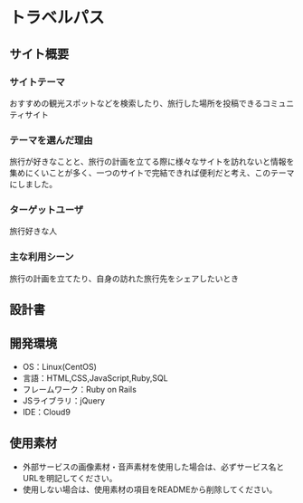 # トラベルパス

## サイト概要
### サイトテーマ
おすすめの観光スポットなどを検索したり、旅行した場所を投稿できるコミュニティサイト

### テーマを選んだ理由
旅行が好きなことと、旅行の計画を立てる際に様々なサイトを訪れないと情報を集めにくいことが多く、一つのサイトで完結できれば便利だと考え、このテーマにしました。

### ターゲットユーザ
旅行好きな人

### 主な利用シーン
旅行の計画を立てたり、自身の訪れた旅行先をシェアしたいとき

## 設計書

## 開発環境
- OS：Linux(CentOS)
- 言語：HTML,CSS,JavaScript,Ruby,SQL
- フレームワーク：Ruby on Rails
- JSライブラリ：jQuery
- IDE：Cloud9

## 使用素材
- 外部サービスの画像素材・音声素材を使用した場合は、必ずサービス名とURLを明記してください。
- 使用しない場合は、使用素材の項目をREADMEから削除してください。